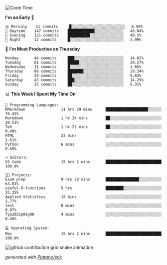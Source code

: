 <!--START_SECTION:waka-->
![Code Time](http://img.shields.io/badge/Code%20Time-144%20hrs%2051%20mins-blue)

**I'm an Early 🐤** 

```text
🌞 Morning    21 commits     █░░░░░░░░░░░░░░░░░░░░░░░░   6.98% 
🌆 Daytime    147 commits    ████████████░░░░░░░░░░░░░   48.84% 
🌃 Evening    121 commits    ██████████░░░░░░░░░░░░░░░   40.2% 
🌙 Night      12 commits     █░░░░░░░░░░░░░░░░░░░░░░░░   3.99%

```
📅 **I'm Most Productive on Thursday** 

```text
Monday       44 commits     ███░░░░░░░░░░░░░░░░░░░░░░   14.62% 
Tuesday      61 commits     █████░░░░░░░░░░░░░░░░░░░░   20.27% 
Wednesday    11 commits     █░░░░░░░░░░░░░░░░░░░░░░░░   3.65% 
Thursday     88 commits     ███████░░░░░░░░░░░░░░░░░░   29.24% 
Friday       29 commits     ██░░░░░░░░░░░░░░░░░░░░░░░   9.63% 
Saturday     43 commits     ███░░░░░░░░░░░░░░░░░░░░░░   14.29% 
Sunday       25 commits     ██░░░░░░░░░░░░░░░░░░░░░░░   8.31%

```


📊 **This Week I Spent My Time On** 

```text
💬 Programming Languages: 
RMarkdown                11 hrs 29 mins      ███████████████████░░░░░░   76.42% 
Markdown                 1 hr 34 mins        ██░░░░░░░░░░░░░░░░░░░░░░░   10.51% 
TeX                      1 hr 25 mins        ██░░░░░░░░░░░░░░░░░░░░░░░   9.48% 
HTML                     23 mins             ░░░░░░░░░░░░░░░░░░░░░░░░░   2.61% 
Python                   6 mins              ░░░░░░░░░░░░░░░░░░░░░░░░░   0.69%

🔥 Editors: 
VS Code                  15 hrs 2 mins       █████████████████████████   100.0%

🐱‍💻 Projects: 
Exam prep                9 hrs 28 mins       ███████████████░░░░░░░░░░   63.01% 
useful-R-functions       5 hrs               ████████░░░░░░░░░░░░░░░░░   33.35% 
Applied Statistics       15 mins             ░░░░░░░░░░░░░░░░░░░░░░░░░   1.77% 
test                     8 mins              ░░░░░░░░░░░░░░░░░░░░░░░░░   0.97% 
fyp2022p01g06            4 mins              ░░░░░░░░░░░░░░░░░░░░░░░░░   0.46%

💻 Operating System: 
Mac                      15 hrs 2 mins       █████████████████████████   100.0%

```


<!--END_SECTION:waka-->


<!--Snake Game-->
![github contribution grid snake animation](https://raw.githubusercontent.com/viggo-gascou/viggo-gascou/output/github-contribution-grid-snake.svg)

_generated with [Platane/snk](https://github.com/Platane/snk)_
<!--Snake Game-->

